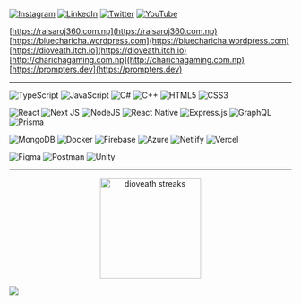 <!-- ![Boys posing their Money Shots](assets/fifa_league_poster_cropped.png) -->
<!-- #### Boys posing their Money Shots -->

[![Instagram](https://img.shields.io/badge/Instagram-%23E4405F.svg?logo=Instagram&logoColor=white&style=for-the-badge)](https://instagram.com/dioveath0)
[![LinkedIn](https://img.shields.io/badge/LinkedIn-%230077B5.svg?logo=linkedin&logoColor=white&style=for-the-badge)](https://linkedin.com/in/raisaroj) 
[![Twitter](https://img.shields.io/badge/Twitter-%231DA1F2.svg?logo=Twitter&logoColor=white&style=for-the-badge)](https://twitter.com/dioveath) 
[![YouTube](https://img.shields.io/badge/YouTube-%23FF0000.svg?logo=YouTube&logoColor=white&style=for-the-badge)](https://youtube.com/@dioveath)

<!-- ### LOVE | RESPECT | NO MERCY -->

<!-- <p align="center">
<img src="assets/ninja_h2r.png" width="10%"/>
</p> -->

[https://raisaroj360.com.np](https://raisaroj360.com.np) <br/>
[https://bluecharicha.wordpress.com](https://bluecharicha.wordpress.com) <br/>
[https://dioveath.itch.io](https://dioveath.itch.io) <br/>
[http://charichagaming.com.np](http://charichagaming.com.np) <br/>
[https://prompters.dev](https://prompters.dev) <br/>
<hr>

![TypeScript](https://img.shields.io/badge/typescript-%23007ACC.svg?style=for-the-badge&logo=typescript&logoColor=white)
![JavaScript](https://img.shields.io/badge/javascript-%23323330.svg?style=for-the-badge&logo=javascript&logoColor=%23F7DF1E)
![C#](https://img.shields.io/badge/c%23-%23239120.svg?style=for-the-badge&logo=c-sharp&logoColor=white)
![C++](https://img.shields.io/badge/c++-%2300599C.svg?style=for-the-badge&logo=c%2B%2B&logoColor=white)
![HTML5](https://img.shields.io/badge/html5-%23E34F26.svg?style=for-the-badge&logo=html5&logoColor=white)
![CSS3](https://img.shields.io/badge/css3-%231572B6.svg?style=for-the-badge&logo=css3&logoColor=white)

![React](https://img.shields.io/badge/react-%2320232a.svg?style=for-the-badge&logo=react&logoColor=%2361DAFB)
![Next JS](https://img.shields.io/badge/Next-black?style=for-the-badge&logo=next.js&logoColor=white)
![NodeJS](https://img.shields.io/badge/node.js-6DA55F?style=for-the-badge&logo=node.js&logoColor=white)
![React Native](https://img.shields.io/badge/react_native-%2320232a.svg?style=for-the-badge&logo=react&logoColor=%2361DAFB)
![Express.js](https://img.shields.io/badge/express.js-%23404d59.svg?style=for-the-badge&logo=express&logoColor=%2361DAFB)
![GraphQL](https://img.shields.io/badge/-GraphQL-E10098?style=for-the-badge&logo=graphql&logoColor=white)
![Prisma](https://img.shields.io/badge/Prisma-3982CE?style=for-the-badge&logo=Prisma&logoColor=white)

![MongoDB](https://img.shields.io/badge/MongoDB-%234ea94b.svg?style=for-the-badge&logo=mongodb&logoColor=white)
![Docker](https://img.shields.io/badge/docker-%230db7ed.svg?style=for-the-badge&logo=docker&logoColor=white)
![Firebase](https://img.shields.io/badge/firebase-%23039BE5.svg?style=for-the-badge&logo=firebase) 
![Azure](https://img.shields.io/badge/azure-%230072C6.svg?style=for-the-badge&logo=microsoftazure&logoColor=white)
![Netlify](https://img.shields.io/badge/netlify-%23000000.svg?style=for-the-badge&logo=netlify&logoColor=#00C7B7) 
![Vercel](https://img.shields.io/badge/vercel-%23000000.svg?style=for-the-badge&logo=vercel&logoColor=white)

![Figma](https://img.shields.io/badge/figma-%23F24E1E.svg?style=for-the-badge&logo=figma&logoColor=white)
![Postman](https://img.shields.io/badge/Postman-FF6C37?style=for-the-badge&logo=postman&logoColor=white)
![Unity](https://img.shields.io/badge/unity-%23000000.svg?style=for-the-badge&logo=unity&logoColor=white)

<hr>

<p align="center">
<a href="https://github.com/dioveath">
  <img align="center" height="180em" src="https://github-readme-streak-stats.herokuapp.com/?user=dioveath&theme=radical&show_icons=true&hide_border=true&stroke=e05397&background=0D1117&ring=e05397&fire=e05397&currStreakLabel=e05397" alt="dioveath streaks" width=/>
</a>
</p>

[![](https://visitcount.itsvg.in/api?id=dioveath&icon=0&color=6)](https://visitcount.itsvg.in)
